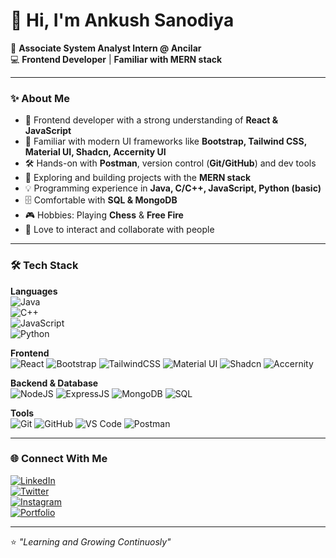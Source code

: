 # 👋 Hi, I'm Ankush Sanodiya  

💼 **Associate System Analyst Intern @ Ancilar**  
💻 **Frontend Developer** | **Familiar with MERN stack**

---

### ✨ About Me  
- 🚀 Frontend developer with a strong understanding of **React & JavaScript**  
- 🎨 Familiar with modern UI frameworks like **Bootstrap, Tailwind CSS, Material UI, Shadcn, Accernity UI**  
- 🛠 Hands-on with **Postman**, version control (**Git/GitHub**) and dev tools  
- 🌱 Exploring and building projects with the **MERN stack**  
- 💡 Programming experience in **Java, C/C++, JavaScript, Python (basic)**  
- 🗄️ Comfortable with **SQL & MongoDB**  
- 🎮 Hobbies: Playing **Chess** & **Free Fire**  
- 🤝 Love to interact and collaborate with people  

---

### 🛠️ Tech Stack  

**Languages**  
![Java](https://img.shields.io/badge/Java-%23ED8B00.svg?style=for-the-badge&logo=openjdk&logoColor=white)  
![C++](https://img.shields.io/badge/C++-%2300599C.svg?style=for-the-badge&logo=c%2B%2B&logoColor=white)  
![JavaScript](https://img.shields.io/badge/JavaScript-%23F7DF1E.svg?style=for-the-badge&logo=javascript&logoColor=black)  
![Python](https://img.shields.io/badge/Python-%233776AB.svg?style=for-the-badge&logo=python&logoColor=white)  

**Frontend**  
![React](https://img.shields.io/badge/React-%2300D9FF.svg?style=for-the-badge&logo=react&logoColor=white) 
![Bootstrap](https://img.shields.io/badge/Bootstrap-%238511FA.svg?style=for-the-badge&logo=bootstrap&logoColor=white) 
![TailwindCSS](https://img.shields.io/badge/TailwindCSS-%2338B2AC.svg?style=for-the-badge&logo=tailwind-css&logoColor=white) 
![Material UI](https://img.shields.io/badge/Material%20UI-%230081CB.svg?style=for-the-badge&logo=mui&logoColor=white) 
![Shadcn](https://img.shields.io/badge/Shadesn-%231572B6.svg?style=for-the-badge&logoColor=white) 
![Accernity](https://img.shields.io/badge/Accernity-%23000000.svg?style=for-the-badge&logoColor=white)  

**Backend & Database**  
![NodeJS](https://img.shields.io/badge/Node.js-%2343853D.svg?style=for-the-badge&logo=node.js&logoColor=white) 
![ExpressJS](https://img.shields.io/badge/Express.js-%23404d59.svg?style=for-the-badge&logo=express&logoColor=white) 
![MongoDB](https://img.shields.io/badge/MongoDB-%234ea94b.svg?style=for-the-badge&logo=mongodb&logoColor=white) 
![SQL](https://img.shields.io/badge/SQL-%2300758F.svg?style=for-the-badge&logo=postgresql&logoColor=white)  

**Tools**  
![Git](https://img.shields.io/badge/Git-%23F05033.svg?style=for-the-badge&logo=git&logoColor=white) 
![GitHub](https://img.shields.io/badge/GitHub-%23121011.svg?style=for-the-badge&logo=github&logoColor=white) 
![VS Code](https://img.shields.io/badge/VS%20Code-%23007ACC.svg?style=for-the-badge&logo=visual-studio-code&logoColor=white) 
![Postman](https://img.shields.io/badge/Postman-%23FF6C37.svg?style=for-the-badge&logo=postman&logoColor=white)  

---

### 🌐 Connect With Me  
[![LinkedIn](https://img.shields.io/badge/LinkedIn-%230A66C2.svg?style=for-the-badge&logo=linkedin&logoColor=white)](https://www.linkedin.com)  
[![Twitter](https://img.shields.io/badge/Twitter-%231DA1F2.svg?style=for-the-badge&logo=twitter&logoColor=white)](https://twitter.com)  
[![Instagram](https://img.shields.io/badge/Instagram-%23E4405F.svg?style=for-the-badge&logo=instagram&logoColor=white)](https://instagram.com)  
[![Portfolio](https://img.shields.io/badge/Portfolio-%23000000.svg?style=for-the-badge&logo=firefox&logoColor=white)](https://yourwebsite.com)  

---

⭐ *"Learning and Growing Continuosly"*  

